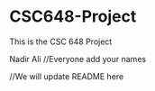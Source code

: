 # CSC648-Project
This is the CSC 648 Project

Nadir Ali
//Everyone add your names

//We will update README here
